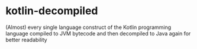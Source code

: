 # kotlin-decompiled
(Almost) every single language construct of the Kotlin programming language compiled to JVM bytecode and then decompiled to Java again for better readability
